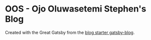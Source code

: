# OOS - Ojo Oluwasetemi Stephen's Blog

Created with the Great Gatsby from the [blog starter gatsby-blog](https://github.com/gatsbyjs/gatsby-starter-blog).
